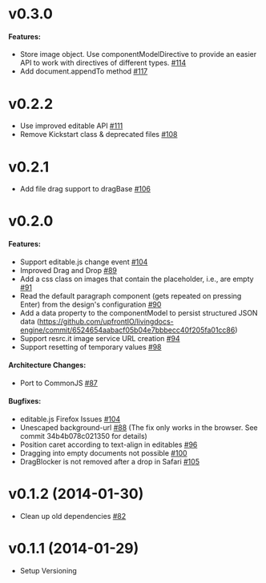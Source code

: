 
# v0.3.0

#### Features:

- Store image object. Use componentModelDirective to provide an easier API to work with directives of different types. [#114](https://github.com/upfrontIO/livingdocs-engine/pull/114)
- Add document.appendTo method [#117](https://github.com/upfrontIO/livingdocs-engine/pull/117)


# v0.2.2

- Use improved editable API [#111](https://github.com/upfrontIO/livingdocs-engine/pull/111)
- Remove Kickstart class & deprecated files [#108](https://github.com/upfrontIO/livingdocs-engine/pull/108)


# v0.2.1

- Add file drag support to dragBase [#106](https://github.com/upfrontIO/livingdocs-engine/pull/106)


# v0.2.0

#### Features:

- Support editable.js change event [#104](https://github.com/upfrontIO/livingdocs-engine/pull/104)
- Improved Drag and Drop [#89](https://github.com/upfrontIO/livingdocs-engine/pull/89)
- Add a css class on images that contain the placeholder, i.e., are empty [#91](https://github.com/upfrontIO/livingdocs-engine/pull/91)
- Read the default paragraph component (gets repeated on pressing Enter) from the design's configuration [#90](https://github.com/upfrontIO/livingdocs-engine/pull/90)
- Add a data property to the componentModel to persist structured JSON data (https://github.com/upfrontIO/livingdocs-engine/commit/6524654aabacf05b04e7bbbecc40f205fa01cc86)
- Support resrc.it image service URL creation [#94](https://github.com/upfrontIO/livingdocs-engine/pull/94)
- Support resetting of temporary values [#98](https://github.com/upfrontIO/livingdocs-engine/pull/98)

#### Architecture Changes:

- Port to CommonJS [#87](https://github.com/upfrontIO/livingdocs-engine/pull/87)

#### Bugfixes:

- editable.js Firefox Issues [#104](https://github.com/upfrontIO/livingdocs-engine/pull/104)
- Unescaped background-url [#88](https://github.com/upfrontIO/livingdocs-engine/pull/88)
  (The fix only works in the browser. See commit 34b4b078c021350 for details)
- Position caret according to text-align in editables [#96](https://github.com/upfrontIO/livingdocs-engine/pull/96)
- Dragging into empty documents not possible [#100](https://github.com/upfrontIO/livingdocs-engine/pull/100)
- DragBlocker is not removed after a drop in Safari [#105](https://github.com/upfrontIO/livingdocs-engine/pull/105)


# v0.1.2 (2014-01-30)

- Clean up old dependencies [#82](https://github.com/upfrontIO/livingdocs-engine/pull/82)


# v0.1.1 (2014-01-29)

- Setup Versioning
